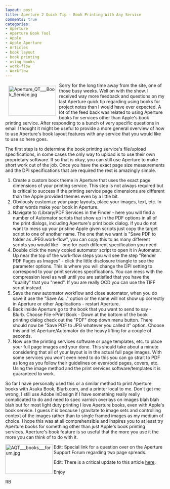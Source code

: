 ```yaml
---
layout: post
title: Aperture 2 Quick Tip - Book Printing With Any Service
comments: true
categories:
- Aperture
- Aperture Book Tool
- Apple
- Apple Aperture
- Articles
- book layout
- book printing
- using books
- work-flow
- Workflow
---
```

<a href="/wp-content/uploads/2008/Aperture_QT___Book_Service.jpg"><img style="border: 0pt none ; margin: 10px;" title="Aperture_QT___Book_Service.jpg" src="/wp-content/uploads/2008/.thumbs/.Aperture_QT___Book_Service.jpg" border="0" alt="Aperture_QT___Book_Service.jpg" width="150" height="94" align="left" /></a>Sorry for the long time away from the site, one of those busy weeks. Well on with the show. I received way more feedback and questions on my last Aperture quick tip regarding using books for project notes than I would have ever expected. A lot of the feed back was related to using Aperture books for services other than Apple's book printing service. After responding to a bunch of very specific questions in email I thought it might be useful to provide a more general overview of how to use Aperture's book layout features with any service that you would like to use so here goes.

<!--more-->The first step is to determine the book printing service's file/upload specifications, in some cases the only way to upload is to use their own proprietary software. If so that is okay, you can still use Aperture to make short work out of the job. Once you have the exact page size measurements and the DPI specifications that are required the rest is amazingly simple.
<ol>
	<li>Create a custom book theme in Aperture that uses the exact page dimensions of your printing service. This step is not always required but is critical to success if the printing service page dimensions are different than the Apple provided themes even by a little bit.</li>
	<li>Obviously customize your page layouts, place your images, text, etc. In other words make your book in Aperture.</li>
	<li>Navigate to /Library/PDF Services in the Finder - here you will find a number of Automator scripts that show up in the PDF options in all of the print dialogs, including Aperture's print book dialog. If you do not want to mess up your pristine Apple given scripts just copy the target script to one of another name. The one that we want is "Save PDF to folder as JPEG.work-flow", you can copy this to as many different scripts you would like - one for each different specification you need.</li>
	<li>Double click the newly copied automator script to open it in Automator. Up near the top of the work-flow steps you will see the step "Render PDF Pages as Images" - click the little disclosure triangle to see the parameter options. This is where you will change the DPI setting to correspond to your print services specifications. You can mess with the compression level as well until you are satisfied that you have the "quality" that you "need". If you are really OCD you can use the TIFF script instead.</li>
	<li>Save the new automator workflow and close automator, when you do save it use the "Save As..." option or the name will not show up correctly in Aperture or other Applications - restart Aperture.</li>
	<li>Back inside Aperture go to the book that you want to send to say - Blurb. Choose File-&gt;Print Book - Down at the bottom of the book printing dialog check out the "PDF" drop down menu button. There should now be "Save PDF to JPG whatever you called it" option. Choose this and let Aperture/Automator do the heavy lifting for a couple of seconds.</li>
	<li>Now use the printing services software or page templates, etc. to place your full page images and your done. This should take about a minute considering that all of your layout is in the actual full page images. With some services you won't even need to do this you can go strait to PDF as long as you follow their guidelines on even/odd pages, covers, etc. Using the image method and the print services software/templates it is guaranteed to work.</li>
</ol>
So far I have personally used this or a similar method to print Aperture books with Asuka Book, Blurb.com, and a printer local to me. Don't get me wrong, I still use Adobe InDesign if I have something really really complicated to do and need to spec varnish overlays on images blah blah blah but for most light duty printing I love Aperture books, even with Apple's book service. I guess it is because I gravitate to image sets and controlling context of the images rather than to single framed images as my medium of choice. I hope this was at all comprehensible and inspires you to at least try Aperture books for something other than just Apple's book printing services. Aperture's book feature is so useful that the more you use it the more you can think of to do with it.

<a href="/wp-content/uploads/2008/AQT___books___forum.jpg"><img title="AQT___books___forum.jpg" src="/wp-content/uploads/2008/.thumbs/.AQT___books___forum.jpg" border="0" alt="AQT___books___forum.jpg" width="150" height="94" align="left" /></a>

Edit: Special link for a question over on the Aperture Support Forum regarding two page spreads.

Edit: There is a critical update to this article <a href="http://photo.rwboyer.com/2008/12/aperture-2-quick-tip-books-with-any-service-update/">here</a>.

Enjoy

RB